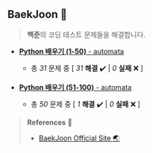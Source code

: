 ## BaekJoon 🎲

> **백준**의 코딩 테스트 문제들을 해결합니다.

+ [**Python 배우기 (1-50)** - automata](https://github.com/DevJaepaL/Algorithms/tree/main/BaekJoon/src/PythonSeries1)
  + 총 *31* 문제 중 [ *31* **해결**  ✔️ | *0* **실패** ❌ ]

+ [**Python 배우기 (51-100)** - automata](https://github.com/DevJaepaL/Algorithms/tree/main/BaekJoon/src/PythonSeries1)
  + 총 *50* 문제 중 [ *1* **해결**  ✔️ | *0* **실패** ❌ ]

    

> **References** 🤝
> + <a href="https://www.acmicpc.net/">BaekJoon Official Site 🌏</a>
